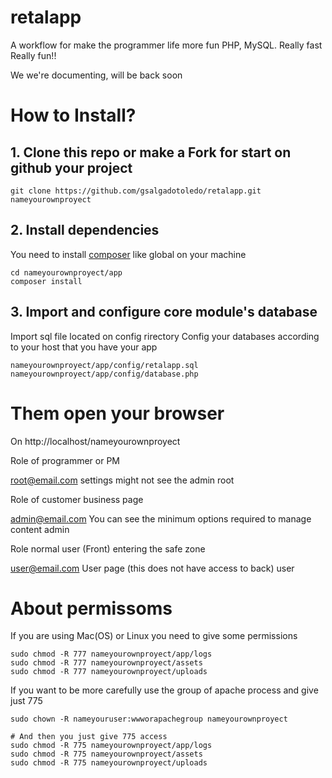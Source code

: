 retalapp
========

A workflow for make the programmer life more fun PHP, MySQL. Really fast Really fun!!

We we're documenting, will be back soon

# How to Install? #

## 1. Clone this repo or make a Fork for start on github your project ##
```
git clone https://github.com/gsalgadotoledo/retalapp.git nameyourownproyect
```

## 2. Install dependencies ##
You need to install [composer](https://getcomposer.org/download/) like global on your machine 
```
cd nameyourownproyect/app
composer install
```

## 3. Import and configure core module's database ##
Import sql file located on config rirectory
Config your databases according to your host that you have your app
```
nameyourownproyect/app/config/retalapp.sql
nameyourownproyect/app/config/database.php
```
# Them open your browser #
On http://localhost/nameyourownproyect

Role of programmer or PM

root@email.com settings might not see the admin 
root 

Role of customer business page

admin@email.com You can see the minimum options required to manage content 
admin 

Role normal user (Front) entering the safe zone

user@email.com User page (this does not have access to back) 
user 


# About permissoms #

If you are using Mac(OS) or Linux you need to give some permissions
```
sudo chmod -R 777 nameyourownproyect/app/logs 
sudo chmod -R 777 nameyourownproyect/assets
sudo chmod -R 777 nameyourownproyect/uploads
```

If you want to be more carefully use the group of apache process and give just 775
```
sudo chown -R nameyouruser:wwworapachegroup nameyourownproyect

# And then you just give 775 access 
sudo chmod -R 775 nameyourownproyect/app/logs 
sudo chmod -R 775 nameyourownproyect/assets
sudo chmod -R 775 nameyourownproyect/uploads
```

 
